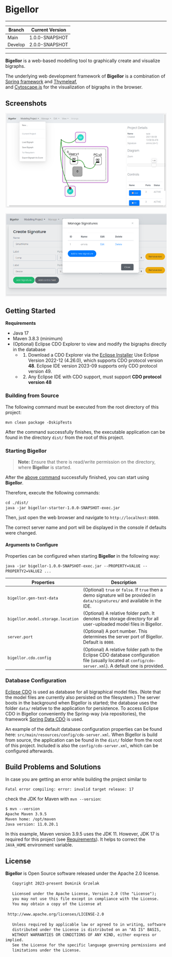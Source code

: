 # Bigellor

----

| Branch  | Current Version |
|---------|-----------------|
| Main    | 1.0.0-SNAPSHOT  |
| Develop | 2.0.0-SNAPSHOT  |

----

**Bigellor** is a web-based modelling tool to graphically create and visualize bigraphs.

The underlying web development framework of **Bigellor** is a combination of [Spring framework](https://spring.io) and [Thymeleaf](https://www.thymeleaf.org/),  
and [Cytoscape.js](https://js.cytoscape.org/) for the visualization of bigraphs in the browser.

## Screenshots

![Bigraph Diagram Editor](./etc/bigraph-editor.png "Bigraph Diagram Editor")

![Bigraph Diagram Editor](./etc/manage-signatures.png "Bigraph Diagram Editor")

## Getting Started

**Requirements** 

- Java 17
- Maven 3.8.3 (minimum)
- (Optional) Eclipse CDO Explorer to view and modify the bigraphs directly in the database
  - 1) Download a CDO Explorer via the [Eclipse Installer](https://www.eclipse.org/downloads/packages/installer)
       Use Eclipse Version 2022-12 (4.26.0), which supports CDO protocol version **48**.
       Eclipse IDE version 2023-09 supports only CDO protocol version 49.
  - 2) Any Eclipse IDE with CDO support, must support **CDO protocol version 48**

### Building from Source

The following command must be executed from the root directory of this project:
```shell
mvn clean package -DskipTests
```

After the command successfully finishes, the executable application can be found in the directory `dist/`
from the root of this project.

### Starting Bigellor

> **Note:** Ensure that there is read/write permission on the directory, where **Bigellor** is started.

After the [above command](#Building-from-Source) successfully finished, you can start using **Bigellor**.

Therefore, execute the following commands:
```shell
cd ./dist/
java -jar bigellor-starter-1.0.0-SNAPSHOT-exec.jar
```

Then, just open the web browser and navigate to `http://localhost:8080`.

The correct server name and port will be displayed in the console if defaults were changed.

#### Arguments to Configure

Properties can be configured when starting **Bigellor** in the following way:
```shell
java -jar bigellor-1.0.0-SNAPSHOT-exec.jar --PROPERTY=VALUE --PROPERTY2=VALUE2 ...
```

|Properties| Description                                                                                                                                               |
|----------|-----------------------------------------------------------------------------------------------------------------------------------------------------------|
|`bigellor.gen-test-data`| (Optional) `true` or `false`. If `true` then a demo signature will be provided in `data/signatures/` and available in the IDE.                            |
|`bigellor.model.storage.location`| (Optional) A relative folder path. It denotes the storage directory for all user-uploaded model files in Bigellor.                                        |
|`server.port`| (Optional) A port number. This determines the server port of Bigellor. Default is `8080`.                                                                 |
|`bigellor.cdo.config`| (Optional) A relative folder path to the Eclipse CDO database configuration file (usually located at `config/cdo-server.xml`). A default one is provided. |

### Database Configuration

[Eclipse CDO](https://projects.eclipse.org/projects/modeling.emf.cdo) is used as database for all bigraphical model files.
(Note that the model files are currently also persisted on the filesystem.)
The server boots in the background when Bigellor is started; the database uses the folder `data/` relative to the application for persistence.
To access Eclipse CDO in Bigellor conveniently the Spring-way (via repositories), the framework [Spring Data CDO](#) is used.

An example of the default database configuration properties can be found here: `src/main/resources/config/cdo-server.xml`.
When Bigellor is build from source, the application can be found in the `dist/` folder from the root of this project.
Included is also the `config/cdo-server.xml`, which can be configured afterwards.

## Build Problems and Solutions

In case you are getting an error while building the project similar to
```
Fatal error compiling: error: invalid target release: 17
```
check the JDK for Maven with `mvn --version`:
```shell
$ mvn --version
Apache Maven 3.9.5
Maven home: /opt/maven
Java version: 11.0.20.1
```

In this example, Maven version 3.9.5 uses the JDK 11.
However, JDK 17 is required for this project (see [Requirements](#Getting-Started)).
It helps to correct the `JAVA_HOME` environment variable.

## License

**Bigellor** is Open Source software released under the Apache 2.0 license.

```text
   Copyright 2023-present Dominik Grzelak

   Licensed under the Apache License, Version 2.0 (the "License");
   you may not use this file except in compliance with the License.
   You may obtain a copy of the License at

 http://www.apache.org/licenses/LICENSE-2.0

   Unless required by applicable law or agreed to in writing, software
   distributed under the License is distributed on an "AS IS" BASIS,
   WITHOUT WARRANTIES OR CONDITIONS OF ANY KIND, either express or implied.
   See the License for the specific language governing permissions and
   limitations under the License.
```


<!--
## Deploy a Web ARchive to a Web Server

Even though **Bigellor** runs a standalone webserver itself, it can be deployed as `*.war` to Tomcat or other 
webservers that have a web container (i.e., servlet container) component, for example, Jetty and WildFly.

Two options are available in this project:
- Automatic deploy to Apache Tomcat
- Manual deploy: Just generate the `*.war` and deploy it manually to the desired webserver

### Automatic Deployment to Tomcat

First, the configuration file has to be adjusted:
See https://www.baeldung.com/tomcat-deploy-war
```shell
mvn ..........
```

Second, the following command must be executed:
```shell
# Deploy the Bigellor application 
mvn tomcat7:deploy

# Undeploy the Bigellor application 
mvn tomcat7:undeploy

# Redeploy the Bigellor application after making changes
mvn tomcat7:redeploy
```

### Manual Deployment
-->
